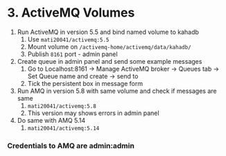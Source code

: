 # 3. ActiveMQ Volumes

1. Run ActiveMQ in version 5.5 and bind named volume to kahadb
   1. Use `mati20041/activemq:5.5`
   1. Mount volume on `/activemq-home/activemq/data/kahadb/`
   2. Publish `8161` port - admin panel
2. Create queue in admin panel and send some example messages
   1. Go to Localhost:8161 -> Manage ActiveMQ broker -> Queues tab -> Set Queue name and create -> send to
   2. Tick the persistent box in message form
3. Run AMQ in version 5.8 with same volume and check if messages are same
   1. `mati20041/activemq:5.8`
   2. This version may shows errors in admin panel
4. Do same with AMQ 5.14
   1. `mati20041/activemq:5.14`
   
### Credentials to AMQ are admin:admin

